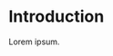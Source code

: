 <!--
Copyright (c) RapidField LLC. Licensed under the MIT License. See LICENSE.txt in the project root for license information.
-->

# Introduction

Lorem ipsum.